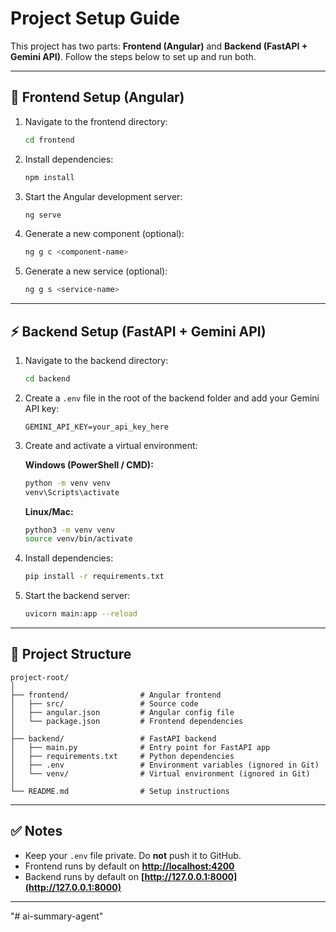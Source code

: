 # Project Setup Guide

This project has two parts: **Frontend (Angular)** and **Backend (FastAPI + Gemini API)**.
Follow the steps below to set up and run both.

---

## 🚀 Frontend Setup (Angular)

1. Navigate to the frontend directory:

   ```bash
   cd frontend
   ```

2. Install dependencies:

   ```bash
   npm install
   ```

3. Start the Angular development server:

   ```bash
   ng serve
   ```

4. Generate a new component (optional):

   ```bash
   ng g c <component-name>
   ```

5. Generate a new service (optional):

   ```bash
   ng g s <service-name>
   ```

---

## ⚡ Backend Setup (FastAPI + Gemini API)

1. Navigate to the backend directory:

   ```bash
   cd backend
   ```

2. Create a `.env` file in the root of the backend folder and add your Gemini API key:

   ```
   GEMINI_API_KEY=your_api_key_here
   ```

3. Create and activate a virtual environment:

   **Windows (PowerShell / CMD):**

   ```bash
   python -m venv venv
   venv\Scripts\activate
   ```

   **Linux/Mac:**

   ```bash
   python3 -m venv venv
   source venv/bin/activate
   ```

4. Install dependencies:

   ```bash
   pip install -r requirements.txt
   ```

5. Start the backend server:

   ```bash
   uvicorn main:app --reload
   ```

---

## 📂 Project Structure

```
project-root/
│
├── frontend/                # Angular frontend
│   ├── src/                 # Source code
│   ├── angular.json         # Angular config file
│   └── package.json         # Frontend dependencies
│
├── backend/                 # FastAPI backend
│   ├── main.py              # Entry point for FastAPI app
│   ├── requirements.txt     # Python dependencies
│   ├── .env                 # Environment variables (ignored in Git)
│   └── venv/                # Virtual environment (ignored in Git)
│
└── README.md                # Setup instructions
```

---

## ✅ Notes

* Keep your `.env` file private. Do **not** push it to GitHub.
* Frontend runs by default on **[http://localhost:4200](http://localhost:4200)**
* Backend runs by default on **[http://127.0.0.1:8000](http://127.0.0.1:8000)**

---
"# ai-summary-agent" 
